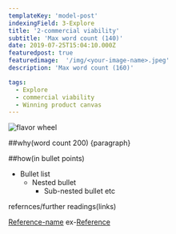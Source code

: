 ```yaml
---
templateKey: 'model-post'
indexingField: 3-Explore
title: '2-commercial viability'
subtitle: 'Max word count (140)'
date: 2019-07-25T15:04:10.000Z
featuredpost: true
featuredimage:  '/img/<your-image-name>.jpeg'
description: 'Max word count (160)'

tags:
  - Explore
  - commercial viability
  - Winning product canvas
---
```


![flavor wheel](/img/<your-image-name>.jpeg) 

##why(word count 200)
{paragraph}

##how(in bullet points)
* Bullet list
   * Nested bullet
      * Sub-nested bullet etc

refernces/further readings(links)

[Reference-name](http://website.com)
ex-[Reference](https://www.sciencedirect.com/topics/computer-science/platform-architecture)